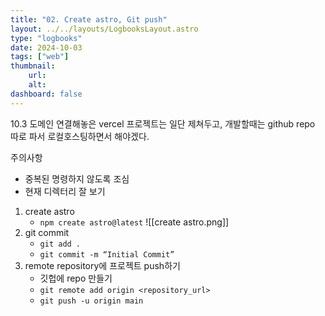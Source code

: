 ```yaml
---
title: "02. Create astro, Git push"
layout: ../../layouts/LogbooksLayout.astro
type: "logbooks"
date: 2024-10-03
tags: ["web"]
thumbnail:
	url:
	alt:
dashboard: false
---
```

10.3
도메인 연결해놓은 vercel 프로젝트는 일단 제쳐두고, 개발할때는 github repo 따로 파서 로컬호스팅하면서 해야겠다.

주의사항
- 중복된 명령하지 않도록 조심
- 현재 디렉터리 잘 보기

1. create astro
	- `npm create astro@latest`
	![[create astro.png]]
2. git commit
	- `git add .`
	- `git commit -m “Initial Commit”`
3. remote repository에 프로젝트 push하기
	- 깃헙에 repo 만들기
	- `git remote add origin <repository_url>`
	- `git push -u origin main`